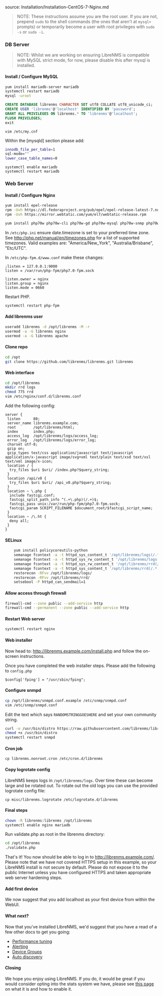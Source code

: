 source: Installation/Installation-CentOS-7-Nginx.md
> NOTE: These instructions assume you are the root user.  If you are not, prepend `sudo` to the shell commands (the ones that aren't at `mysql>` prompts) or temporarily become a user with root privileges with `sudo -s` or `sudo -i`.

### DB Server ###

> NOTE: Whilst we are working on ensuring LibreNMS is compatible with MySQL strict mode, for now, please disable this after mysql is installed.

#### Install / Configure MySQL
```bash
yum install mariadb-server mariadb
systemctl restart mariadb
mysql -uroot
```

```sql
CREATE DATABASE librenms CHARACTER SET utf8 COLLATE utf8_unicode_ci;
CREATE USER 'librenms'@'localhost' IDENTIFIED BY 'password';
GRANT ALL PRIVILEGES ON librenms.* TO 'librenms'@'localhost';
FLUSH PRIVILEGES;
exit
```

`vim /etc/my.cnf`

Within the [mysqld] section please add:

```bash
innodb_file_per_table=1
sql-mode=""
lower_case_table_names=0
```

```
systemctl enable mariadb  
systemctl restart mariadb
```

### Web Server ###

#### Install / Configure Nginx

```bash
yum install epel-release
rpm -Uvh https://dl.fedoraproject.org/pub/epel/epel-release-latest-7.noarch.rpm
rpm -Uvh https://mirror.webtatic.com/yum/el7/webtatic-release.rpm

yum install php70w php70w-cli php70w-gd php70w-mysql php70w-snmp php70w-curl php70w-common php70w-fpm nginx net-snmp mariadb ImageMagick jwhois nmap mtr rrdtool MySQL-python net-snmp-utils cronie php70w-mcrypt fping git
```

In `/etc/php.ini` ensure date.timezone is set to your preferred time zone.  See http://php.net/manual/en/timezones.php for a list of supported timezones.  Valid examples are: "America/New_York", "Australia/Brisbane", "Etc/UTC".

In `/etc/php-fpm.d/www.conf` make these changes:

```nginx
;listen = 127.0.0.1:9000
listen = /var/run/php-fpm/php7.0-fpm.sock

listen.owner = nginx
listen.group = nginx
listen.mode = 0660
```
Restart PHP.

```bash
systemctl restart php-fpm
```

#### Add librenms user

```bash
useradd librenms -d /opt/librenms -M -r
usermod -a -G librenms nginx
usermod -a -G librenms apache
```

#### Clone repo

```bash
cd /opt
git clone https://github.com/librenms/librenms.git librenms
```

#### Web interface

```bash
cd /opt/librenms
mkdir rrd logs
chmod 775 rrd
vim /etc/nginx/conf.d/librenms.conf
```

Add the following config:

```nginx
server {
 listen      80;
 server_name librenms.example.com;
 root        /opt/librenms/html;
 index       index.php;
 access_log  /opt/librenms/logs/access_log;
 error_log   /opt/librenms/logs/error_log;
 charset utf-8;
 gzip on;
 gzip_types text/css application/javascript text/javascript application/x-javascript image/svg+xml text/plain text/xsd text/xsl text/xml image/x-icon;
 location / {
  try_files $uri $uri/ /index.php?$query_string;
 }
 location /api/v0 {
  try_files $uri $uri/ /api_v0.php?$query_string;
 }
 location ~ \.php {
  include fastcgi.conf;
  fastcgi_split_path_info ^(.+\.php)(/.+)$;
  fastcgi_pass unix:/var/run/php-fpm/php7.0-fpm.sock;
  fastcgi_param SCRIPT_FILENAME $document_root/$fastcgi_script_name;
 }
 location ~ /\.ht {
  deny all;
 }
}
```

#### SELinux

```bash
    yum install policycoreutils-python
    semanage fcontext -a -t httpd_sys_content_t '/opt/librenms/logs(/.*)?'
    semanage fcontext -a -t httpd_sys_rw_content_t '/opt/librenms/logs(/.*)?'
    semanage fcontext -a -t httpd_sys_rw_content_t '/opt/librenms/rrd(/.*)?'
    semanage fcontext -a -t httpd_sys_content_t '/opt/librenms/rrd(/.*)?'
    restorecon -RFvv /opt/librenms/logs/
    restorecon -RFvv /opt/librenms/rrd/
    setsebool -P httpd_can_sendmail=1
```

#### Allow access through firewall

```bash
firewall-cmd --zone public --add-service http
firewall-cmd --permanent --zone public --add-service http
```

#### Restart Web server

```bash
systemctl restart nginx
```

#### Web installer

Now head to: http://librenms.example.com/install.php and follow the on-screen instructions.

Once you have completed the web installer steps. Please add the following to `config.php`

`$config['fping'] = "/usr/sbin/fping";`

#### Configure snmpd

```bash
cp /opt/librenms/snmpd.conf.example /etc/snmp/snmpd.conf
vim /etc/snmp/snmpd.conf
```

Edit the text which says `RANDOMSTRINGGOESHERE` and set your own community string.

```bash
curl -o /usr/bin/distro https://raw.githubusercontent.com/librenms/librenms-agent/master/snmp/distro
chmod +x /usr/bin/distro
systemctl restart snmpd
```

#### Cron job

`cp librenms.nonroot.cron /etc/cron.d/librenms`

#### Copy logrotate config

LibreNMS keeps logs in `/opt/librenms/logs`. Over time these can become large and be rotated out.  To rotate out the old logs you can use the provided logrotate config file:

    cp misc/librenms.logrotate /etc/logrotate.d/librenms

#### Final steps

```bash
chown -R librenms:librenms /opt/librenms
systemctl enable nginx mariadb
```

Run validate.php as root in the librenms directory:

```bash
cd /opt/librenms
./validate.php
```

That's it!  You now should be able to log in to http://librenms.example.com/.  Please note that we have not covered HTTPS setup in this example, so your LibreNMS install is not secure by default.  Please do not expose it to the public Internet unless you have configured HTTPS and taken appropriate web server hardening steps.

#### Add first device

We now suggest that you add localhost as your first device from within the WebUI.

#### What next?

Now that you've installed LibreNMS, we'd suggest that you have a read of a few other docs to get you going:

 - [Performance tuning](http://docs.librenms.org/Support/Performance)
 - [Alerting](http://docs.librenms.org/Extensions/Alerting/)
 - [Device Groups](http://docs.librenms.org/Extensions/Device-Groups/)
 - [Auto discovery](http://docs.librenms.org/Extensions/Auto-Discovery/)

#### Closing

We hope you enjoy using LibreNMS. If you do, it would be great if you would consider opting into the stats system we have, please see [this page](http://docs.librenms.org/General/Callback-Stats-and-Privacy/) on what it is and how to enable it.
